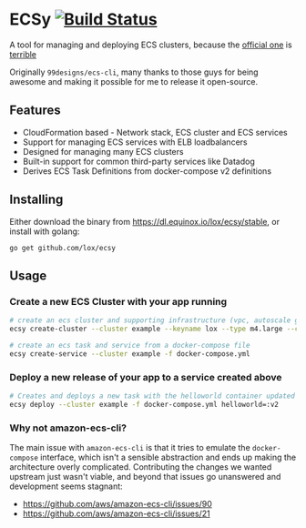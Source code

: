 ECSy [![Build Status](https://travis-ci.org/lox/ecsy.svg?branch=master)](https://travis-ci.org/lox/ecsy)
=============

A tool for managing and deploying ECS clusters, because the [official one](https://github.com/aws/amazon-ecs-cli) is [terrible](#why-not-amazon-ecs-cli)

Originally `99designs/ecs-cli`, many thanks to those guys for being awesome and making it possible for me to release it open-source. 

## Features 

 * CloudFormation based - Network stack, ECS cluster and ECS services
 * Support for managing ECS services with ELB loadbalancers
 * Designed for managing many ECS clusters 
 * Built-in support for common third-party services like Datadog
 * Derives ECS Task Definitions from docker-compose v2 definitions

## Installing

Either download the binary from https://dl.equinox.io/lox/ecsy/stable, or install with golang:

```
go get github.com/lox/ecsy
```

## Usage

### Create a new ECS Cluster with your app running

```bash
# create an ecs cluster and supporting infrastructure (vpc, autoscale group, security groups, etc)
ecsy create-cluster --cluster example --keyname lox --type m4.large --count 4

# create an ecs task and service from a docker-compose file
ecsy create-service --cluster example -f docker-compose.yml
```

### Deploy a new release of your app to a service created above

```bash
# Creates and deploys a new task with the helloworld container updated with a new image tag
ecsy deploy --cluster example -f docker-compose.yml helloworld=:v2
```

### Why not amazon-ecs-cli?

The main issue with `amazon-ecs-cli` is that it tries to emulate the `docker-compose` interface, which isn't a sensible abstraction and ends up making the architecture overly complicated. Contributing the changes we wanted upstream just wasn't viable, and beyond that issues go unanswered and development seems stagnant:

- https://github.com/aws/amazon-ecs-cli/issues/90
- https://github.com/aws/amazon-ecs-cli/issues/21

